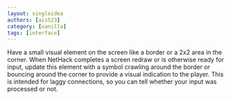 ```yaml
---
layout: singleidea
authors: [ais523]
category: [vanilla]
tags: [interface]
---
```

Have a small visual element on the screen like a border or a 2x2 area in the
corner. When NetHack completes a screen redraw or is otherwise ready for input,
update this element with a symbol crawling around the border or bouncing around
the corner to provide a visual indication to the player. This is intended for
laggy connections, so you can tell whether your input was processed or not.
